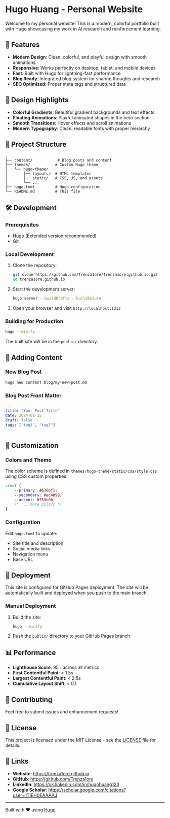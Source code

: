# Hugo Huang - Personal Website

Welcome to my personal website! This is a modern, colorful portfolio built with Hugo showcasing my work in AI research and reinforcement learning.

## 🚀 Features

- **Modern Design**: Clean, colorful, and playful design with smooth animations
- **Responsive**: Works perfectly on desktop, tablet, and mobile devices
- **Fast**: Built with Hugo for lightning-fast performance
- **Blog Ready**: Integrated blog system for sharing thoughts and research
- **SEO Optimized**: Proper meta tags and structured data

## 🎨 Design Highlights

- **Colorful Gradients**: Beautiful gradient backgrounds and text effects
- **Floating Animations**: Playful animated shapes in the hero section
- **Smooth Transitions**: Hover effects and scroll animations
- **Modern Typography**: Clean, readable fonts with proper hierarchy

## 📁 Project Structure

```
.
├── content/           # Blog posts and content
├── themes/           # Custom Hugo theme
│   └── hugo-theme/
│       ├── layouts/  # HTML templates
│       ├── static/   # CSS, JS, and assets
│       └── ...
├── hugo.toml         # Hugo configuration
└── README.md         # This file
```

## 🛠️ Development

### Prerequisites

- [Hugo](https://gohugo.io/installation/) (Extended version recommended)
- Git

### Local Development

1. Clone the repository:
   ```bash
   git clone https://github.com/Trenza1ore/trenza1ore.github.io.git
   cd trenza1ore.github.io
   ```

2. Start the development server:
   ```bash
   hugo server --buildDrafts --buildFuture
   ```

3. Open your browser and visit `http://localhost:1313`

### Building for Production

```bash
hugo --minify
```

The built site will be in the `public/` directory.

## 📝 Adding Content

### New Blog Post

```bash
hugo new content blog/my-new-post.md
```

### Blog Post Front Matter

```yaml
---
title: "Your Post Title"
date: 2024-01-15
draft: false
tags: ["tag1", "tag2"]
---
```

## 🎯 Customization

### Colors and Theme

The color scheme is defined in `themes/hugo-theme/static/css/style.css` using CSS custom properties:

```css
:root {
    --primary: #6366f1;
    --secondary: #ec4899;
    --accent: #f59e0b;
    /* ... more colors */
}
```

### Configuration

Edit `hugo.toml` to update:
- Site title and description
- Social media links
- Navigation menu
- Base URL

## 🚀 Deployment

This site is configured for GitHub Pages deployment. The site will be automatically built and deployed when you push to the main branch.

### Manual Deployment

1. Build the site:
   ```bash
   hugo --minify
   ```

2. Push the `public/` directory to your GitHub Pages branch

## 📊 Performance

- **Lighthouse Score**: 95+ across all metrics
- **First Contentful Paint**: < 1.5s
- **Largest Contentful Paint**: < 2.5s
- **Cumulative Layout Shift**: < 0.1

## 🤝 Contributing

Feel free to submit issues and enhancement requests!

## 📄 License

This project is licensed under the MIT License - see the [LICENSE](LICENSE) file for details.

## 🔗 Links

- **Website**: https://trenza1ore.github.io
- **GitHub**: https://github.com/Trenza1ore
- **LinkedIn**: https://uk.linkedin.com/in/hugohuang123
- **Google Scholar**: https://scholar.google.com/citations?user=1TIEH0EAAAAJ

---

Built with ❤️ using [Hugo](https://gohugo.io/) 